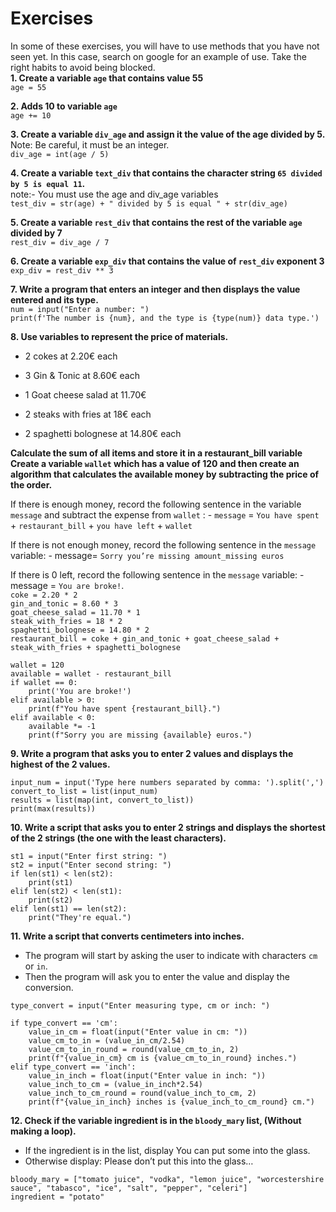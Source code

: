 # Exercises
In some of these exercises, you will have to use methods that you have not seen yet. In this case, search on google for an example of use. Take the right habits to avoid being blocked.</br>
**1. Create a variable `age` that contains value 55**</br>
```age = 55```</br>

**2. Adds 10 to variable `age`**</br>
```age += 10```</br>

**3. Create a variable `div_age` and assign it the value of the age divided by 5.**</br>
Note: Be careful, it must be an integer.</br>
```div_age = int(age / 5)```</br>

**4. Create a variable `text_div` that contains the character string `65 divided by 5 is equal 11`.**</br>
note:- You must use the age and div_age variables</br>
```test_div = str(age) + " divided by 5 is equal " + str(div_age)```</br>

**5. Create a variable `rest_div` that contains the rest of the variable `age` divided by 7**</br>
```rest_div = div_age / 7```</br>

**6. Create a variable `exp_div` that contains the value of `rest_div` exponent 3**</br>
```exp_div = rest_div ** 3```</br>

**7. Write a program that enters an integer and then displays the value entered and its type.**</br>
```num = input("Enter a number: ")```</br>
```print(f'The number is {num}, and the type is {type(num)} data type.')```</br>

**8. Use variables to represent the price of materials.**</br>

  * 2 cokes at 2.20€ each

  * 3 Gin & Tonic at 8.60€ each

  * 1 Goat cheese salad at 11.70€

  * 2 steaks with fries at 18€ each

  * 2 spaghetti bolognese at 14.80€ each

**Calculate the sum of all items and store it in a restaurant_bill variable**</br>
**Create a variable `wallet` which has a value of 120 and then create an algorithm that calculates the available money by subtracting the price of the order.**</br>

If there is enough money, record the following sentence in the variable `message` and subtract the expense from `wallet` : - `message` = `You have spent` + `restaurant_bill` + `you have left` + `wallet`

If there is not enough money, record the following sentence in the `message` variable: - message= `Sorry you’re missing amount_missing euros`

If there is 0 left, record the following sentence in the `message` variable: - message = `You are broke!`.</br>
`coke = 2.20 * 2`</br>
```gin_and_tonic = 8.60 * 3```</br>
```goat_cheese_salad = 11.70 * 1```</br>
```steak_with_fries = 18 * 2```</br>
```spaghetti_bolognese = 14.80 * 2```</br>
```restaurant_bill = coke + gin_and_tonic + goat_cheese_salad + steak_with_fries + spaghetti_bolognese```</br>
```
wallet = 120
available = wallet - restaurant_bill
if wallet == 0:
    print('You are broke!')
elif available > 0:
    print(f"You have spent {restaurant_bill}.")
elif available < 0:
    available *= -1
    print(f"Sorry you are missing {available} euros.")
```

**9. Write a program that asks you to enter 2 values and displays the highest of the 2 values.**</br>
```
input_num = input('Type here numbers separated by comma: ').split(',')
convert_to_list = list(input_num)
results = list(map(int, convert_to_list))
print(max(results))
```
**10. Write a script that asks you to enter 2 strings and displays the shortest of the 2 strings (the one with the least characters).**</br>
```
st1 = input("Enter first string: ")
st2 = input("Enter second string: ")
if len(st1) < len(st2):
    print(st1)
elif len(st2) < len(st1):
    print(st2)
elif len(st1) == len(st2):
    print("They're equal.")
```
**11. Write a script that converts centimeters into inches.**</br>
* The program will start by asking the user to indicate with characters `cm` or `in`.
* Then the program will ask you to enter the value and display the conversion.
```
type_convert = input("Enter measuring type, cm or inch: ")

if type_convert == 'cm':
    value_in_cm = float(input("Enter value in cm: "))
    value_cm_to_in = (value_in_cm/2.54)
    value_cm_to_in_round = round(value_cm_to_in, 2)
    print(f"{value_in_cm} cm is {value_cm_to_in_round} inches.")
elif type_convert == 'inch':
    value_in_inch = float(input("Enter value in inch: "))
    value_inch_to_cm = (value_in_inch*2.54)
    value_inch_to_cm_round = round(value_inch_to_cm, 2)
    print(f"{value_in_inch} inches is {value_inch_to_cm_round} cm.")
```
**12. Check if the variable ingredient is in the `bloody_mary` list, (Without making a loop).**</br>
   * If the ingredient is in the list, display You can put some into the glass.
   * Otherwise display: Please don’t put this into the glass…
```
bloody_mary = ["tomato juice", "vodka", "lemon juice", "worcestershire sauce", "tabasco", "ice", "salt", "pepper", "celeri"]
ingredient = "potato"
```
